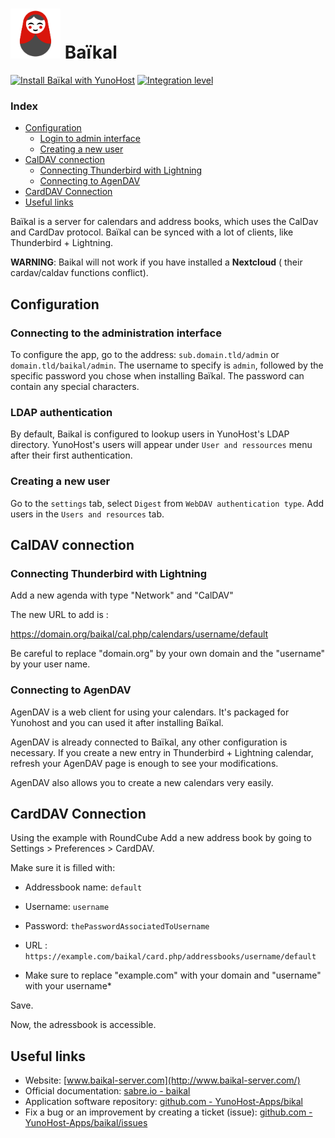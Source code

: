 # <img src="/images/baikal_logo.png" height="80px" alt="Baïkal's logo"> Baïkal

[![Install Baïkal with YunoHost](https://install-app.yunohost.org/install-with-yunohost.png)](https://install-app.yunohost.org/?app=baikal) [![Integration level](https://dash.yunohost.org/integration/baikal.svg)](https://dash.yunohost.org/appci/app/baikal)

### Index

- [Configuration](#Configuration)
  - [Login to admin interface](#Login-to-administration-interface)
  - [Creating a new user](#Create-a-new-user)
- [CalDAV connection](#CalDAV-connection)
  - [Connecting Thunderbird with Lightning](#Connecting-Thunderbird-with-Lightning)
  - [Connecting to AgenDAV](#Connecting-to-AgenDAV)
- [CardDAV Connection](#CardDAV-Connection)
- [Useful links](#Useful-links)

Baïkal is a server for calendars and address books, which uses the CalDav and CardDav protocol. Baïkal can be synced with a lot of clients, like Thunderbird + Lightning.

**WARNING**: Baikal will not work if you have installed a **Nextcloud** ( their cardav/caldav functions conflict).

## Configuration

### Connecting to the administration interface

To configure the app, go to the address: `sub.domain.tld/admin` or `domain.tld/baikal/admin`.
The username to specify is `admin`, followed by the specific password you chose when installing Baïkal. The password can contain any special characters.

### LDAP authentication

By default, Baikal is configured to lookup users in YunoHost's LDAP
directory. YunoHost's users will appear under `User and ressources` menu after their
first authentication.

### Creating a new user

Go to the `settings` tab, select `Digest` from `WebDAV authentication type`.
Add users in the `Users and resources` tab.

## CalDAV connection

### Connecting Thunderbird with Lightning

Add a new agenda with type "Network" and "CalDAV"

The new URL to add is :

https://domain.org/baikal/cal.php/calendars/username/default

Be careful to replace "domain.org" by your own domain and the "username" by your user name.

### Connecting to AgenDAV

AgenDAV is a web client for using your calendars. It's packaged for Yunohost and you can used it after installing Baïkal.

AgenDAV is already connected to Baïkal, any other configuration is necessary. If you create a new entry in Thunderbird + Lightning calendar, refresh your AgenDAV page is enough to see your modifications.

AgenDAV also allows you to create a new calendars very easily.

## CardDAV Connection

Using the example with RoundCube Add a new address book by going to Settings > Preferences > CardDAV.

Make sure it is filled with:
* Addressbook name: `default`
* Username: `username`
* Password: `thePasswordAssociatedToUsername`
* URL : `https://example.com/baikal/card.php/addressbooks/username/default`

* Make sure to replace "example.com" with your domain and "username" with your username*

Save.

Now, the adressbook is accessible.

## Useful links

 + Website: [www.baikal-server.com](http://www.baikal-server.com/)
 + Official documentation: [sabre.io - baikal](https://sabre.io/baikal/)
 + Application software repository: [github.com - YunoHost-Apps/bikal](https://github.com/YunoHost-apps/baikal_ynh)
 + Fix a bug or an improvement by creating a ticket (issue): [github.com - YunoHost-Apps/baikal/issues](https://github.com/YunoHost-apps/baikal_ynh/issues)
